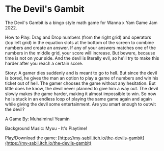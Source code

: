 # The Devil's Gambit

The Devil's Gambit is a bingo style math game for Wanna x Yam Game Jam 2022.

How to Play: Drag and Drop numbers (from the right grid) and operators (top left grid) in the equation slots at the bottom of the screen to combine numbers and create an answer. If any of your answers matches one of the numbers in the middle grid, your score will increase. But beware, because time is not on your side. And the devil is literally evil, so he'll try to make this harder after you reach a certain score.

Story:  A gamer dies suddenly and is meant to go to hell. But since the devil is bored, he gives the man an option to play a game of numbers and win his ticket out of hell. The gamer chooses the game without any hesitation. But little does he know, the devil never planned to give him a way out. The devil slowly makes the game harder, making it almost impossible to win. So now he is stuck in an endless loop of  playing the same game again and again while giving the devil some entertainment. Are you smart enough to outwit the devil?

A Game By: Muhaiminul Yeamin

Background Music: Myuu - It's Playtime!

Play/Download the game: [https://my-sabil.itch.io/the-devils-gambit](https://my-sabil.itch.io/the-devils-gambit)
